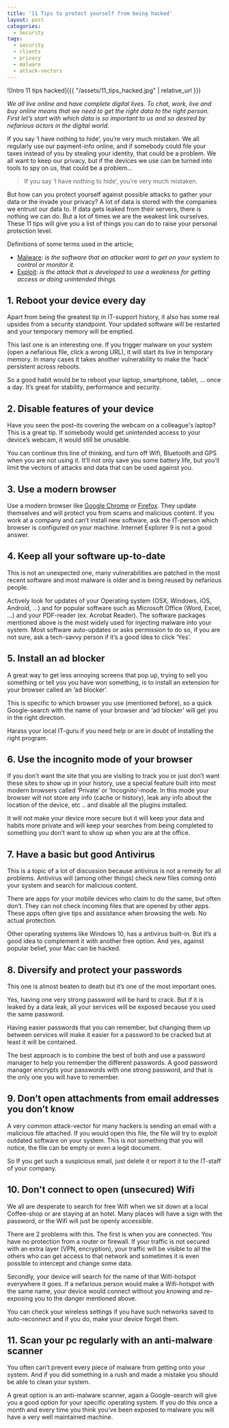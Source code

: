 ```yaml
---
title: '11 Tips to protect yourself from being hacked'
layout: post
categories:
  - Security
tags:
  - security
  - clients
  - privacy
  - malware
  - attack-vectors 
---
```

![Intro 11 tips hacked]({{ "/assets/11_tips_hacked.jpg" | relative_url }})

_We all live online and have complete digital lives. To chat, work, live and buy online means that we need to get the right data to the right person. First let’s start with which data is so important to us and so desired by nefarious actors in the digital world._

If you say ‘I have nothing to hide’, you’re very much mistaken. We all regularly use our payment-info online, and if somebody could file your taxes instead of you by stealing your identity, that could be a problem. We all want to keep our privacy, but if the devices we use can be turned into tools to spy on us, that could be a problem...

>If you say ‘I have nothing to hide’, you’re very much mistaken.

But how can you protect yourself against possible attacks to gather your data or the invade your privacy? A lot of data is stored with the companies we entrust our data to. If data gets leaked from their servers, there is nothing we can do. But a lot of times we are the weakest link ourselves. These 11 tips will give you a list of things you can do to raise your personal protection level.

Definitions of some terms used in the article;

- [Malware](https://en.wikipedia.org/wiki/Malware): _is the software that an attacker want to get on your system to control or monitor it._
- [Exploit](https://en.wikipedia.org/wiki/Exploit_(computer_security)): _is the attack that is developed to use a weakness for getting access or doing unintended things._

## 1. Reboot your device every day
Apart from being the greatest tip in IT-support history, it also has some real upsides from a security standpoint. Your updated software will be restarted and your temporary memory will be emptied.

This last one is an interesting one. If you trigger malware on your system (open a nefarious file, click a wrong URL), it will start its live in temporary memory. In many cases it takes another vulnerability to make the ‘hack’ persistent across reboots.

So a good habit would be to reboot your laptop, smartphone, tablet, … once a day. It’s great for stability, performance and security.

## 2. Disable features of your device
Have you seen the post-its covering the webcam on a colleague's laptop? This is a great tip. If somebody would get unintended access to your device’s webcam, it would still be unusable.

You can continue this line of thinking, and turn off Wifi, Bluetooth and GPS when you are not using it. It’ll not only save you some battery life, but you’ll limit the vectors of attacks and data that can be used against you.

## 3. Use a modern browser
Use a modern browser like [Google Chrome](https://www.google.com/chrome/browser/desktop/index.html) or [Firefox](https://www.mozilla.org/en-US/firefox/new). They update themselves and will protect you from scams and malicious content. If you work at a company and can’t install new software, ask the IT-person which browser is configured on your machine. Internet Explorer 9 is not a good answer.

## 4. Keep all your software up-to-date
This is not an unexpected one, many vulnerabilities are patched in the most recent software and most malware is older and is being reused by nefarious people.

Actively look for updates of your Operating system (OSX, Windows, iOS, Android, …) and for popular software such as Microsoft Office (Word, Excel, …) and your PDF-reader (ex. Acrobat Reader). The software packages mentioned above is the most widely used for injecting malware into your system. Most software auto-updates or asks permission to do so, if you are not sure, ask a tech-savvy person if it’s a good idea to click ‘Yes’.

## 5. Install an ad blocker
A great way to get less annoying screens that pop up, trying to sell you something or tell you you have won something, is to install an extension for your browser called an ‘ad blocker’.

This is specific to which browser you use (mentioned before), so a quick Google-search with the name of your browser and ‘ad blocker’ will get you in the right direction.

Harass your local IT-guru if you need help or are in doubt of installing the right program.

## 6. Use the incognito mode of your browser
If you don’t want the site that you are visiting to track you or just don’t want these sites to show up in your history, use a special feature built into most modern browsers called ‘Private’ or ‘Incognito’-mode. In this mode your browser will not store any info (cache or history), leak any info about the location of the device, etc .. and disable all the plugins installed.

It will not make your device more secure but it will keep your data and habits more private and will keep your searches from being completed to something you don’t want to show up when you are at the office.

## 7. Have a basic but good Antivirus
This is a topic of a lot of discussion because antivirus is not a remedy for all problems. Antivirus will (among other things) check new files coming onto your system and search for malicious content.

There are apps for your mobile devices who claim to do the same, but often don’t. They can not check incoming files that are opened by other apps. These apps often give tips and assistance when browsing the web. No actual protection.

Other operating systems like Windows 10, has a antivirus built-in. But it’s a good idea to complement it with another free option. And yes, against popular belief, your Mac can be hacked.

## 8. Diversify and protect your passwords
This one is almost beaten to death but it’s one of the most important ones.

Yes, having one very strong password will be hard to crack. But if it is leaked by a data leak, all your services will be exposed because you used the same password.

Having easier passwords that you can remember, but changing them up between services will make it easier for a password to be cracked but at least it will be contained.

The best approach is to combine the best of both and use a password manager to help you remember the different passwords. A good password manager encrypts your passwords with one strong password, and that is the only one you will have to remember.

## 9. Don’t open attachments from email addresses you don’t know
A very common attack-vector for many hackers is sending an email with a malicious file attached. If you would open this file, the file will try to exploit outdated software on your system. This is not something that you will notice, the file can be empty or even a legit document.

So If you get such a suspicious email, just delete it or report it to the IT-staff of your company.

## 10. Don't connect to open (unsecured) Wifi
We all are desperate to search for free Wifi when we sit down at a local Coffee-shop or are staying at an hotel. Many places will have a sign with the password, or the Wifi will just be openly accessible.

There are 2 problems with this. The first is when you are connected. You have no protection from a router or firewall. If your traffic is not secured with an extra layer (VPN, encryption), your traffic will be visible to all the others who can get access to that network and sometimes it is even possible to intercept and change some data.

Secondly, your device will search for the name of that Wifi-hotspot everywhere it goes. If a nefarious person would make a Wifi-hotspot with the same name, your device would connect without you knowing and re-exposing you to the danger mentioned above.

You can check your wireless settings if you have such networks saved to auto-reconnect and if you do, make your device forget them.

## 11. Scan your pc regularly with an anti-malware scanner
You often can’t prevent every piece of malware from getting onto your system. And if you did something in a rush and made a mistake you should be able to clean your system.

A great option is an anti-malware scanner, again a Google-search will give you a good option for your specific operating system. If you do this once a month and every time you think you’ve been exposed to malware you will have a very well maintained machine.
